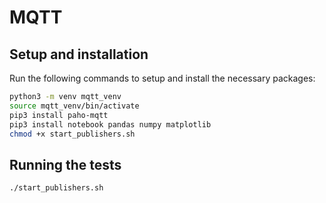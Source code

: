 # MQTT 

## Setup and installation
Run the following commands to setup and install the necessary packages:
```bash
python3 -m venv mqtt_venv
source mqtt_venv/bin/activate
pip3 install paho-mqtt
pip3 install notebook pandas numpy matplotlib
chmod +x start_publishers.sh
```

## Running the tests

```bash
./start_publishers.sh
```